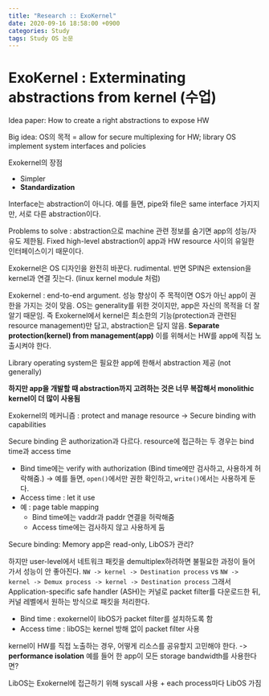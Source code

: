 ```yaml
---
title: "Research :: ExoKernel"
date: 2020-09-16 18:58:00 +0900
categories: Study
tags: Study OS 논문
---
```


# ExoKernel : Exterminating abstractions from kernel (수업)

Idea paper: How to create a right abstractions to expose HW

Big idea: OS의 목적 = allow for secure multiplexing for HW; library OS implement system interfaces and policies

Exokernel의 장점
- Simpler
- **Standardization**

Interface는 abstraction이 아니다. 예를 들면, pipe와 file은 same interface 가지지만, 서로 다른 abstraction이다.

Problems to solve : abstraction으로 machine 관련 정보를 숨기면 app의 성능/자유도 제한됨. Fixed high-level abstraction이 app과 HW resource 사이의 유일한 인터페이스이기 때문이다.

Exokernel은 OS 디자인을 완전히 바꾼다. rudimental. 반면 SPIN은 extension을 kernel과 연결 짓는다. (linux kernel module 처럼)

Exokernel : end-to-end argument. 성능 향상이 주 목적이면 OS가 아닌 app이 권한을 가지는 것이 맞음. OS는 generality를 위한 것이지만, app은 자신의 목적을 더 잘 알기 때문임.
즉 Exokernel에서 kernel은 최소한의 기능(protection과 관련된 resource management)만 담고, abstraction은 담지 않음. **Separate protection(kernel) from management(app)**
이를 위해서는 HW를 app에 직접 노출시켜야 한다.

Library operating system은 필요한 app에 한해서 abstraction 제공 (not generally)

**하지만 app을 개발할 때 abstraction까지 고려하는 것은 너무 복잡해서 monolithic kernel이 더 많이 사용됨**

Exokernel의 메커니즘 : protect and manage resource -> Secure binding with capabilities

Secure binding 은 authorization과 다르다. resource에 접근하는 두 경우는 bind time과 access time
- Bind time에는 verify with authorization (Bind time에만 검사하고, 사용하게 허락해줌.) -> 예를 들면, `open()`에서만 권한 확인하고, `write()`에서는 사용하게 둔다.
- Access time : let it use
- 예 : page table mapping
    - Bind time에는 vaddr과 paddr 연결을 허락해줌
    - Access time에는 검사하지 않고 사용하게 둠

Secure binding: Memory
app은 read-only, LibOS가 관리?

하지만 user-level에서 네트워크 패킷을 demultiplex하려하면 불필요한 과정이 들어가서 성능이 안 좋아진다.
`NW -> kernel -> Destination process` vs `NW -> kernel -> Demux process -> kernel -> Destination process`
그래서 Application-specific safe handler (ASH)는 커널로 packet filter를 다운로드한 뒤, 커널 레벨에서 원하는 방식으로 패킷을 처리한다.
- Bind time : exokernel이 libOS가 packet filter를 설치하도록 함
- Access time : libOS는 kernel 방해 없이 packet filter 사용

kernel이 HW를 직접 노출하는 경우, 어떻게 리소스를 공유할지 고민해야 한다. -> **performance isolation**
예를 들어 한 app이 모든 storage bandwidth를 사용한다면?

LibOS는 Exokernel에 접근하기 위해 syscall 사용 + each process마다 LibOS 가짐
